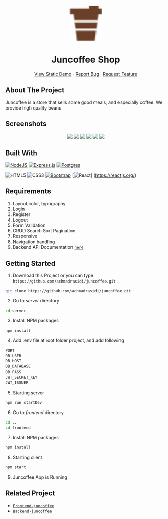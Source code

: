 <p align="center">
  <img src="frontend/static/assets/img/coffee 1.png" width=100 alt="logo-icon" />
  <h1 align='center'>Juncoffee Shop</h1>
</p>
  <p align="center">
    <a href="https://juncoffee.netlify.app/">View Static Demo</a>
    ·
    <a href="https://github.com/achmadrasidi/juncoffee/issues">Report Bug</a>
    ·
    <a href="https://github.com/achmadrasidi/juncoffee/pulls">Request Feature</a>
  </p>

## About The Project

Juncoffee is a store that sells some good meals, and especially coffee. We provide high quality beans

## Screenshots

<p align="center" display='flex'>
   <div align="center">
   <image src='frontend/static/assets/img/home 1.PNG' width=48%/>
  <image src='frontend/static/assets/img/home 2.PNG' width=49%/>
    <image src='frontend\static\assets\img\screencapture-juncoffee-netlify-app-product-html-2022-05-24-03_05_01.png' width=45%/>
    <image src='frontend\static\assets\img\screencapture-juncoffee-netlify-app-profile-html-2022-05-24-03_06_17.png' width=51%/>
    <image src='frontend\static\assets\img\screencapture-juncoffee-netlify-app-login-html-2022-05-24-03_07_31.png' width=50%/>
    <image src='frontend\static\assets\img\screencapture-juncoffee-netlify-app-register-html-2022-05-24-03_10_01.png' width=46%/>
  </div>
</p>

## Built With

[![NodeJS](https://img.shields.io/badge/node.js-6DA55F?style=for-the-badge&logo=node.js&logoColor=white)](https://nodejs.org/en/)
[![Express.js](https://img.shields.io/badge/express.js-%23404d59.svg?style=for-the-badge&logo=express&logoColor=%2361DAFB)](https://expressjs.com/)
[![Postgres](https://img.shields.io/badge/postgres-%23316192.svg?style=for-the-badge&logo=postgresql&logoColor=white)](https://www.postgresql.org/)
<br>

![HTML5](https://img.shields.io/badge/html5-%23E34F26.svg?style=for-the-badge&logo=html5&logoColor=white)
![CSS3](https://img.shields.io/badge/css3-%231572B6.svg?style=for-the-badge&logo=css3&logoColor=white)
[![Bootstrap](https://img.shields.io/badge/bootstrap-%23563D7C.svg?style=for-the-badge&logo=bootstrap&logoColor=white)](https://getbootstrap.com/)
[![React](https://img.shields.io/badge/react-%2320232a.svg?style=for-the-badge&logo=react&logoColor=%2361DAFB)]
(https://reactjs.org/)

## Requirements

1. Layout,color, typography
2. Login
3. Register
4. Logout
5. Form Validation
6. CRUD Search Sort Pagination
7. Responsive
8. Navigation handling
9. Backend API Documentation [`here`](https://documenter.getpostman.com/view/20709109/UyrDEbj2)

## Getting Started

1. Download this Project or you can type `https://github.com/achmadrasidi/juncoffee.git`

```sh
git clone https://github.com/achmadrasidi/juncoffee.git
```

2. Go to _server_ directory

```sh
cd server
```

3. Install NPM packages

```sh
npm install
```

4. Add .env file at root folder project, and add following

```sh
PORT
DB_USER
DB_HOST
DB_DATABASE
DB_PASS
JWT_SECRET_KEY
JWT_ISSUER
```

5. Starting server

```sh
npm run startDev
```

6. Go to _frontend_ directory

```sh
cd ..
cd frontend
```

7. Install NPM packages

```sh
npm install
```

8. Starting client

```sh
npm start
```

9. Juncoffee App is Running

## Related Project

- [`Frontend-juncoffee`](https://github.com/achmadrasidi/juncoffee/tree/main/frontend)
- [`Backend-juncoffee`](https://github.com/achmadrasidi/juncoffee/tree/main/server)
